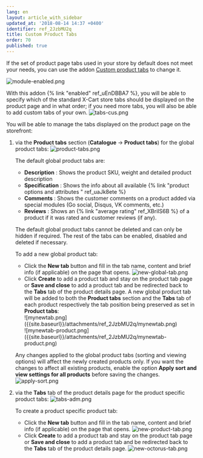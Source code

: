 ```yaml
---
lang: en
layout: article_with_sidebar
updated_at: '2018-08-14 14:37 +0400'
identifier: ref_2JzbMU2q
title: Custom Product Tabs
order: 70
published: true
---
```

If the set of product page tabs used in your store by default does not meet your needs, you can use the addon [Custom product tabs](https://market.x-cart.com/addons/custom-product-tabs.html) to change it. 

![module-enabled.png]({{site.baseurl}}/attachments/ref_2JzbMU2q/module-enabled.png)

With this addon {% link "enabled" ref_uEnDBBA7 %}, you will be able to specify which of the standard X-Cart store tabs should be displayed on the product page and in what order; if you need more tabs, you will also be able to add custom tabs of your own.
![tabs-cus.png]({{site.baseurl}}/attachments/ref_2JzbMU2q/tabs-cus.png)

You will be able to manage the tabs displayed on the product page on the storefront:
1. via the **Product tabs** section (**Catalogue** -> **Product tabs**) for the global product tabs:
   ![product-tabs.png]({{site.baseurl}}/attachments/ref_2JzbMU2q/product-tabs.png)
   
   The default global product tabs are:
   * **Description** : Shows the product SKU, weight and detailed product description
   * **Specification** : Shows the info about all available {% link "product options and attributes " ref_uaJk8ete %}
   * **Comments** : Shows the customer comments on a product added via special modules (Go social, Disqus, VK comments, etc.)
   * **Reviews** : Shows an {% link "average rating" ref_XBriIS6B %} of a product if it was rated and customer reviews (if any).   

   The default global product tabs cannot be deleted and can only be hidden if required. The rest of the tabs can be enabled, disabled and deleted if necessary. 
   
   To add a new global product tab:
   * Click the **New tab** button and fill in the tab name, content and brief info (if applicable) on the page that opens. 
     ![new-global-tab.png]({{site.baseurl}}/attachments/ref_2JzbMU2q/new-global-tab.png)
   * Click **Create** to add a product tab and stay on the product tab page or **Save and close** to add a product tab and be redirected back to the **Tabs** tab of the product details page.
     A new global product tab will be added to both the **Product tabs** section and the **Tabs** tab of each product respectively the tab position being preserved as set in **Product tabs**:
     <div class="ui stackable two column grid">
       <div class="column" markdown="span">![mynewtab.png]({{site.baseurl}}/attachments/ref_2JzbMU2q/mynewtab.png)</div>
       <div class="column" markdown="span">![mynewtab-product.png]({{site.baseurl}}/attachments/ref_2JzbMU2q/mynewtab-product.png)</div>
     </div>
     
    Any changes applied to the global product tabs (sorting and viewing options) will affect the newly created products only. If you want the changes to affect all existing products, enable the option **Apply sort and view settings for all products** before saving the changes.
    ![apply-sort.png]({{site.baseurl}}/attachments/ref_2JzbMU2q/apply-sort.png)

2. via the **Tabs** tab of the product details page for the product specific product tabs:
   ![tabs-adm.png]({{site.baseurl}}/attachments/ref_2JzbMU2q/tabs-adm.png)
   
   To create a product specific product tab:
   * Click the **New tab** button and fill in the tab name, content and brief info (if applicable) on the page that opens. 
     ![new-product-tab.png]({{site.baseurl}}/attachments/ref_fhzzxDTy/new-product-tab.png)
   * Click **Create** to add a product tab and stay on the product tab page or **Save and close** to add a product tab and be redirected back to the **Tabs** tab of the product details page.
      ![new-octorus-tab.png]({{site.baseurl}}/attachments/ref_fhzzxDTy/new-octorus-tab.png)
